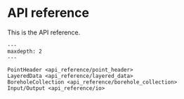 # API reference

This is the API reference.

```{toctree}
---
maxdepth: 2
---

PointHeader <api_reference/point_header>
LayeredData <api_reference/layered_data>
BoreholeCollection <api_reference/borehole_collection>
Input/Output <api_reference/io>

```

